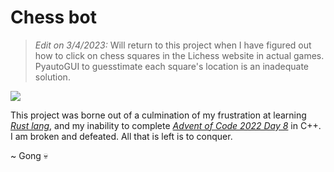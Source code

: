 # Chess bot

> *Edit on 3/4/2023:* Will return to this project when I have figured out how to click on chess squares in the Lichess website in actual games. PyautoGUI to guesstimate each square's location is an inadequate solution.

![](https://images.chesscomfiles.com/uploads/v1/images_users/tiny_mce/brasileirosim/phpaRm8GF.jpeg)

This project was borne out of a culmination of my frustration at learning [*Rust lang*](https://www.rust-lang.org/), and my inability to complete [*Advent of Code 2022 Day 8*](https://adventofcode.com/2022/day/8) in C++. I am broken and defeated. All that is left is to conquer.
   
  
~ Gong 💀
